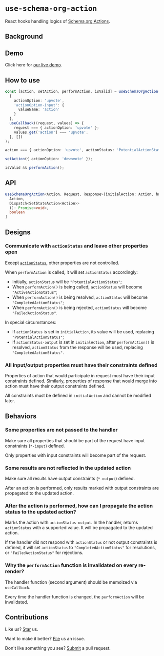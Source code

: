 # `use-schema-org-action`

React hooks handling logics of [Schema.org Actions](https://schema.org/docs/actions.html).

## Background

## Demo

Click here for [our live demo](https://compulim.github.io/use-schema-org-action/).

## How to use

```ts
const [action, setAction, performAction, isValid] = useSchemaOrgAction(
  {
    actionOption: 'upvote',
    'actionOption-input': {
      valueName: 'action'
    }
  },
  useCallback((request, values) => {
    request === { actionOption: 'upvote' };
    values.get('action') === 'upvote';
  }, [])
);

action === { actionOption: 'upvote', actionStatus: 'PotentialActionStatus' };

setAction({ actionOption: 'downvote' });

isValid && performAction();
```

## API

```ts
useSchemaOrgAction<Action, Request, Response>(initialAction: Action, handler: (request: Request, values: Map<string, unknown>): Promise<Response>): [
  Action,
  Dispatch<SetStateAction<Action>>
  (): Promise<void>,
  boolean
]
```

## Designs

### Communicate with `actionStatus` and leave other properties open

Except [`actionStatus`](https://schema.org/actionStatus), other properties are not controlled.

When `performAction` is called, it will set `actionStatus` accordingly:

- Initially, `actionStatus` will be `"PotentialActionStatus"`;
- When `performAction()` is being called, `actionStatus` will become `"ActiveActionStatus"`;
- When `performAction()` is being resolved, `actionStatus` will become `"CompletedActionStatus"`;
- When `performAction()` is being rejected, `actionStatus` will become `"FailedActionStatus"`.

In special circumstances:

- If `actionStatus` is set in `initialAction`, its value will be used, replacing `"PotentialActionStatus"`;
- If `actionStatus-output` is set in `initialAction`, after `performAction()` is resolved, `actionStatus` from the response will be used, replacing `"CompletedActionStatus"`.

### All input/output properties must have their constraints defined

Properties of action that would participate in request must have their input constraints defined. Similarly, properties of response that would merge into action must have their output constraints defined.

All constraints must be defined in `initialAction` and cannot be modified later.

## Behaviors

### Some properties are not passed to the handler

Make sure all properties that should be part of the request have input constraints (`*-input`) defined.

Only properties with input constraints will become part of the request.

### Some results are not reflected in the updated action

Make sure all results have output constraints (`*-output`) defined.

After an action is performed, only results marked with output constraints are propagated to the updated action.

### After the action is performed, how can I propagate the action status to the updated action?

Marks the action with `actionStatus-output`. In the handler, returns `actionStatus` with a supported value. It will be propagated to the updated action.

If the handler did not respond with `actionStatus` or not output constraints is defined, it will set `actionStatus` to `"CompletedActionStatus"` for resolutions, or `"FailedActionStatus"` for rejections.

### Why the `performAction` function is invalidated on every re-render?

The handler function (second argument) should be memoized via `useCallback`.

Every time the handler function is changed, the `performAction` will be invalidated.

## Contributions

Like us? [Star](https://github.com/compulim/use-schema-org-action/stargazers) us.

Want to make it better? [File](https://github.com/compulim/use-schema-org-action/issues) us an issue.

Don't like something you see? [Submit](https://github.com/compulim/use-schema-org-action/pulls) a pull request.
